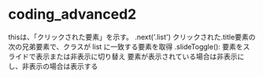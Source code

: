 # coding_advanced2

<script>
  $(document).ready(function(){ // ドキュメントの準備ができたときに以下の処理を実行する
    $(".title").click(function(){ // タイトル要素がクリックされたときに以下の処理を実行する
      $(this).next('.list').slideToggle(); // クリックされたタイトル要素の次の兄弟要素で、クラスが 'list' の要素をスライドトグルする
    });
  });
</script>

thisは、「クリックされた要素」を示す。
.next('.list')  クリックされた.title要素の次の兄弟要素で、クラスが list に一致する要素を取得
.slideToggle(): 要素をスライドで表示または非表示に切り替え 
                要素が表示されている場合は非表示にし、非表示の場合は表示する